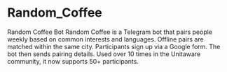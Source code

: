 # Random_Coffee
Random Coffee Bot  Random Coffee is a Telegram bot that pairs people weekly based on common interests and languages. Offline pairs are matched within the same city. Participants sign up via a Google form. The bot then sends pairing details. Used over 10 times in the Unitaware community, it now supports 50+ participants.
